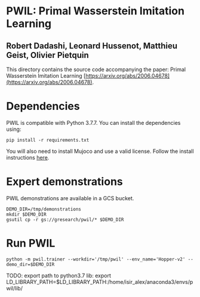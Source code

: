 PWIL: Primal Wasserstein Imitation Learning
===
Robert Dadashi, Leonard Hussenot, Matthieu Geist, Olivier Pietquin
---

This directory contains the source code accompanying the paper:
Primal Wasserstein Imitation Learning [https://arxiv.org/abs/2006.04678](https://arxiv.org/abs/2006.04678).

# Dependencies

PWIL is compatible with Python 3.7.7. You can install the dependencies using:

    pip install -r requirements.txt

You will also need to install Mujoco and use a valid license. Follow the install
instructions [here](https://github.com/openai/mujoco-py).

# Expert demonstrations
PWIL demonstrations are available in a GCS bucket.

    DEMO_DIR=/tmp/demonstrations
    mkdir $DEMO_DIR
    gsutil cp -r gs://gresearch/pwil/* $DEMO_DIR

# Run PWIL

    python -m pwil.trainer --workdir='/tmp/pwil' --env_name='Hopper-v2' --demo_dir=$DEMO_DIR



TODO: export path to python3.7 lib:
export LD_LIBRARY_PATH=$LD_LIBRARY_PATH:/home/isir_alex/anaconda3/envs/pwil/lib/



